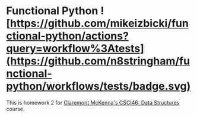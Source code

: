 # Functional Python ![https://github.com/mikeizbicki/functional-python/actions?query=workflow%3Atests](https://github.com/n8stringham/functional-python/workflows/tests/badge.svg)

This is homework 2 for [Claremont McKenna's CSCI46: Data Structures](https://github.com/mikeizbicki/cmc-csci046) course.
